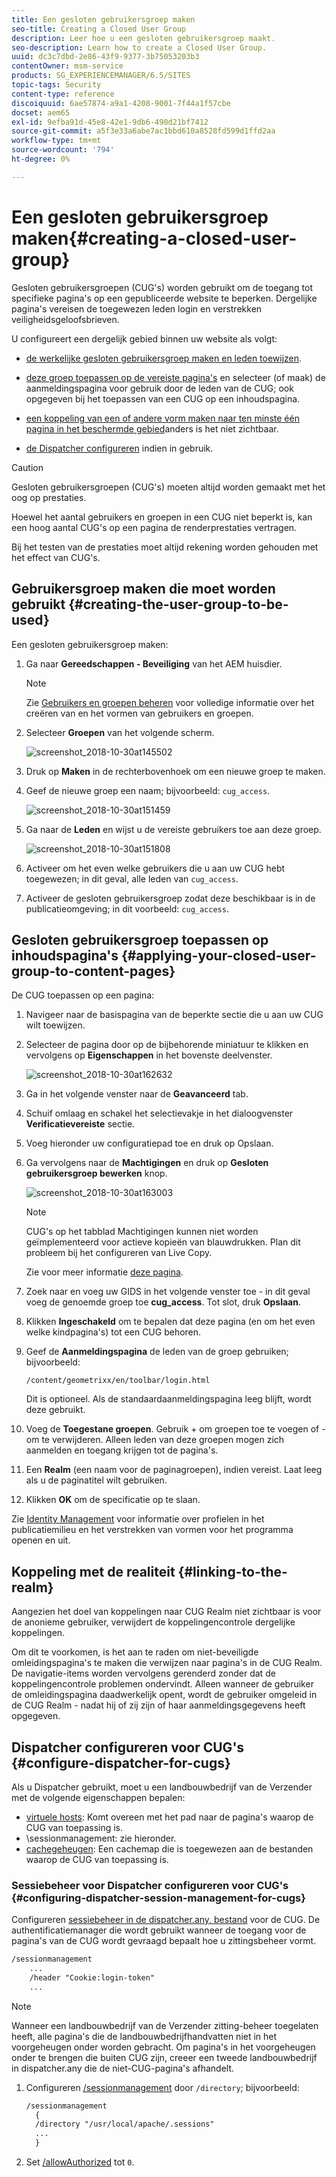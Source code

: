 ```yaml
---
title: Een gesloten gebruikersgroep maken
seo-title: Creating a Closed User Group
description: Leer hoe u een gesloten gebruikersgroep maakt.
seo-description: Learn how to create a Closed User Group.
uuid: dc3c7dbd-2e86-43f9-9377-3b75053203b3
contentOwner: msm-service
products: SG_EXPERIENCEMANAGER/6.5/SITES
topic-tags: Security
content-type: reference
discoiquuid: 6ae57874-a9a1-4208-9001-7f44a1f57cbe
docset: aem65
exl-id: 9efba91d-45e8-42e1-9db6-490d21bf7412
source-git-commit: a5f3e33a6abe7ac1bbd610a8528fd599d1ffd2aa
workflow-type: tm+mt
source-wordcount: '794'
ht-degree: 0%

---
```


# Een gesloten gebruikersgroep maken{#creating-a-closed-user-group}

Gesloten gebruikersgroepen (CUG&#39;s) worden gebruikt om de toegang tot specifieke pagina&#39;s op een gepubliceerde website te beperken. Dergelijke pagina&#39;s vereisen de toegewezen leden login en verstrekken veiligheidsgeloofsbrieven.

U configureert een dergelijk gebied binnen uw website als volgt:

* [de werkelijke gesloten gebruikersgroep maken en leden toewijzen](#creating-the-user-group-to-be-used).

* [deze groep toepassen op de vereiste pagina&#39;s](#applying-your-closed-user-group-to-content-pages) en selecteer (of maak) de aanmeldingspagina voor gebruik door de leden van de CUG; ook opgegeven bij het toepassen van een CUG op een inhoudspagina.

* [een koppeling van een of andere vorm maken naar ten minste één pagina in het beschermde gebied](#linking-to-the-realm)anders is het niet zichtbaar.
* [de Dispatcher configureren](#configure-dispatcher-for-cugs) indien in gebruik.

>[!CAUTION]
>
>Gesloten gebruikersgroepen (CUG&#39;s) moeten altijd worden gemaakt met het oog op prestaties.
>
>Hoewel het aantal gebruikers en groepen in een CUG niet beperkt is, kan een hoog aantal CUG&#39;s op een pagina de renderprestaties vertragen.
>
>Bij het testen van de prestaties moet altijd rekening worden gehouden met het effect van CUG&#39;s.

## Gebruikersgroep maken die moet worden gebruikt {#creating-the-user-group-to-be-used}

Een gesloten gebruikersgroep maken:

1. Ga naar **Gereedschappen - Beveiliging** van het AEM huisdier.

   >[!NOTE]
   >
   >Zie [Gebruikers en groepen beheren](/help/sites-administering/security.md#managing-users-and-groups) voor volledige informatie over het creëren van en het vormen van gebruikers en groepen.

1. Selecteer **Groepen** van het volgende scherm.

   ![screenshot_2018-10-30at145502](assets/screenshot_2018-10-30at145502.png)

1. Druk op **Maken** in de rechterbovenhoek om een nieuwe groep te maken.
1. Geef de nieuwe groep een naam; bijvoorbeeld: `cug_access`.

   ![screenshot_2018-10-30at151459](assets/screenshot_2018-10-30at151459.png)

1. Ga naar de **Leden** en wijst u de vereiste gebruikers toe aan deze groep.

   ![screenshot_2018-10-30at151808](assets/screenshot_2018-10-30at151808.png)

1. Activeer om het even welke gebruikers die u aan uw CUG hebt toegewezen; in dit geval, alle leden van `cug_access`.
1. Activeer de gesloten gebruikersgroep zodat deze beschikbaar is in de publicatieomgeving; in dit voorbeeld: `cug_access`.

## Gesloten gebruikersgroep toepassen op inhoudspagina&#39;s {#applying-your-closed-user-group-to-content-pages}

De CUG toepassen op een pagina:

1. Navigeer naar de basispagina van de beperkte sectie die u aan uw CUG wilt toewijzen.
1. Selecteer de pagina door op de bijbehorende miniatuur te klikken en vervolgens op **Eigenschappen** in het bovenste deelvenster.

   ![screenshot_2018-10-30at162632](assets/screenshot_2018-10-30at162632.png)

1. Ga in het volgende venster naar de **Geavanceerd** tab.
1. Schuif omlaag en schakel het selectievakje in het dialoogvenster **Verificatievereiste** sectie.

1. Voeg hieronder uw configuratiepad toe en druk op Opslaan.
1. Ga vervolgens naar de **Machtigingen** en druk op **Gesloten gebruikersgroep bewerken** knop.

   ![screenshot_2018-10-30at163003](assets/screenshot_2018-10-30at163003.png)

   >[!NOTE]
   >
   >CUG&#39;s op het tabblad Machtigingen kunnen niet worden geïmplementeerd voor actieve kopieën van blauwdrukken. Plan dit probleem bij het configureren van Live Copy.
   >
   >Zie voor meer informatie [deze pagina](closed-user-groups.md#aem-livecopy).

1. Zoek naar en voeg uw GIDS in het volgende venster toe - in dit geval voeg de genoemde groep toe **cug_access**. Tot slot, druk **Opslaan**.
1. Klikken **Ingeschakeld** om te bepalen dat deze pagina (en om het even welke kindpagina&#39;s) tot een CUG behoren.
1. Geef de **Aanmeldingspagina** de leden van de groep gebruiken; bijvoorbeeld:

   `/content/geometrixx/en/toolbar/login.html`

   Dit is optioneel. Als de standaardaanmeldingspagina leeg blijft, wordt deze gebruikt.

1. Voeg de **Toegestane groepen**. Gebruik + om groepen toe te voegen of - om te verwijderen. Alleen leden van deze groepen mogen zich aanmelden en toegang krijgen tot de pagina&#39;s.
1. Een **Realm** (een naam voor de paginagroepen), indien vereist. Laat leeg als u de paginatitel wilt gebruiken.
1. Klikken **OK** om de specificatie op te slaan.

Zie [Identity Management](/help/sites-administering/identity-management.md) voor informatie over profielen in het publicatiemilieu en het verstrekken van vormen voor het programma openen en uit.

## Koppeling met de realiteit {#linking-to-the-realm}

Aangezien het doel van koppelingen naar CUG Realm niet zichtbaar is voor de anonieme gebruiker, verwijdert de koppelingencontrole dergelijke koppelingen.

Om dit te voorkomen, is het aan te raden om niet-beveiligde omleidingspagina&#39;s te maken die verwijzen naar pagina&#39;s in de CUG Realm. De navigatie-items worden vervolgens gerenderd zonder dat de koppelingencontrole problemen ondervindt. Alleen wanneer de gebruiker de omleidingspagina daadwerkelijk opent, wordt de gebruiker omgeleid in de CUG Realm - nadat hij of zij zijn of haar aanmeldingsgegevens heeft opgegeven.

## Dispatcher configureren voor CUG&#39;s {#configure-dispatcher-for-cugs}

Als u Dispatcher gebruikt, moet u een landbouwbedrijf van de Verzender met de volgende eigenschappen bepalen:

* [virtuele hosts](https://helpx.adobe.com/experience-manager/dispatcher/using/dispatcher-configuration.html#identifying-virtual-hosts-virtualhosts): Komt overeen met het pad naar de pagina&#39;s waarop de CUG van toepassing is.
* \sessionmanagement: zie hieronder.
* [cachegeheugen](https://helpx.adobe.com/experience-manager/dispatcher/using/dispatcher-configuration.html#configuring-the-dispatcher-cache-cache): Een cachemap die is toegewezen aan de bestanden waarop de CUG van toepassing is.

### Sessiebeheer voor Dispatcher configureren voor CUG&#39;s {#configuring-dispatcher-session-management-for-cugs}

Configureren [sessiebeheer in de dispatcher.any, bestand](https://helpx.adobe.com/experience-manager/dispatcher/using/dispatcher-configuration.html#enabling-secure-sessions-sessionmanagement) voor de CUG. De authentificatiemanager die wordt gebruikt wanneer de toegang voor de pagina&#39;s van de CUG wordt gevraagd bepaalt hoe u zittingsbeheer vormt.

```xml
/sessionmanagement
    ...
    /header "Cookie:login-token"
    ...
```

>[!NOTE]
>
>Wanneer een landbouwbedrijf van de Verzender zitting-beheer toegelaten heeft, alle pagina&#39;s die de landbouwbedrijfhandvatten niet in het voorgeheugen onder worden gebracht. Om pagina&#39;s in het voorgeheugen onder te brengen die buiten CUG zijn, creeer een tweede landbouwbedrijf in dispatcher.any
>die de niet-CUG-pagina&#39;s afhandelt.

1. Configureren [/sessionmanagement](https://helpx.adobe.com/experience-manager/dispatcher/using/dispatcher-configuration.html#enabling-secure-sessions-sessionmanagement) door `/directory`; bijvoorbeeld:

   ```xml
   /sessionmanagement
     {
     /directory "/usr/local/apache/.sessions"
     ...
     }
   ```

1. Set [/allowAuthorized](https://helpx.adobe.com/experience-manager/dispatcher/using/dispatcher-configuration.html#caching-when-authentication-is-used) tot `0`.
